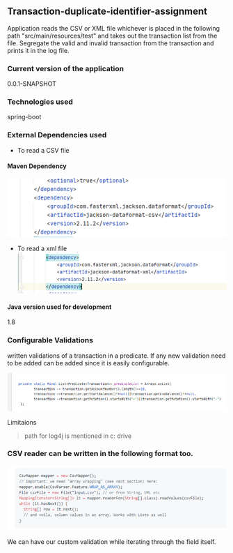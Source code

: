 ## Transaction-duplicate-identifier-assignment
Application reads the CSV or XML file whichever is placed in the following path "src/main/resources/test" and takes out the transaction list from the file. Segregate the valid and invalid transaction from the transaction and prints it in the log file.  
### Current version of the application
0.0.1-SNAPSHOT
### Technologies used
spring-boot
### External Dependencies used
* To read a CSV file 

#### Maven Dependency

![csvDependency](./images/csv.PNG)

* To read a xml file
![xmlDependency](./images/xml.PNG)
#### Java version used for development
1.8

### Configurable Validations

written validations of a transaction in a predicate. If any new validation need to be added can be added since it is easily configurable.

![xmlDependency](./images/validator.PNG)

Limitaions
> path for log4j is mentioned in c: drive

### CSV reader can be written in the following format too.

![ArraySample](./images/stringarray.PNG)

We can have our custom validation while iterating through the field itself.

